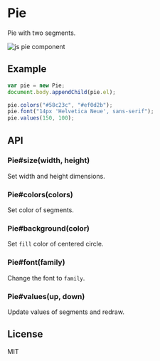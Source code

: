 # Pie

Pie with two segments.

![js pie component](http://f.cl.ly/items/0E2e3c2n1O052n3J3h0a/Screen%20Shot%202012-11-07%20at%201.14.34%20PM.png)

## Example

```js
var pie = new Pie;
document.body.appendChild(pie.el);

pie.colors("#58c23c", "#ef0d2b");
pie.font("14px 'Helvetica Neue', sans-serif");
pie.values(150, 100);
```

## API

### Pie#size(width, height)

Set width and height dimensions.

### Pie#colors(colors)

Set color of segments.

### Pie#background(color)

Set `fill` color of centered circle.

### Pie#font(family)

Change the font to `family`.

### Pie#values(up, down)

Update values of segments and redraw.

## License

MIT
